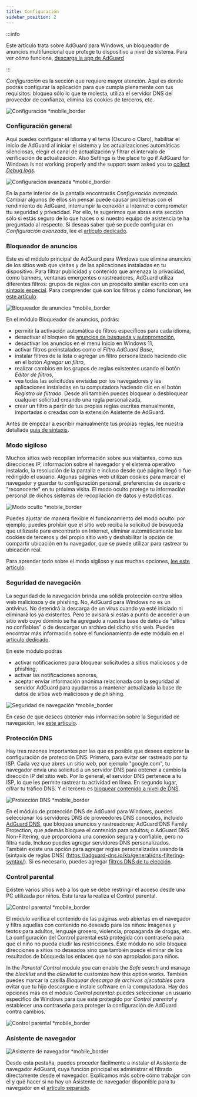 ```yaml
---
title: Configuración
sidebar_position: 2
---
```


:::info

Este artículo trata sobre AdGuard para Windows, un bloqueador de anuncios multifuncional que protege tu dispositivo a nivel de sistema. Para ver cómo funciona, [descarga la app de AdGuard](https://agrd.io/download-kb-adblock)

:::

_Configuración_ es la sección que requiere mayor atención. Aquí es donde podrás configurar la aplicación para que cumpla plenamente con tus requisitos: bloquea sólo lo que te molesta, utiliza el servidor DNS del proveedor de confianza, elimina las cookies de terceros, etc.

![Configuración \*mobile\_border](https://cdn.adtidy.org/content/kb/ad_blocker/windows/overview/settings.png)

### Configuración general

Aquí puedes configurar el idioma y el tema (Oscuro o Claro), habilitar el inicio de AdGuard al iniciar el sistema y las actualizaciones automáticas silenciosas, elegir el canal de actualización y filtrar el intervalo de verificación de actualización. Also Settings is the place to go if AdGuard for Windows is not working properly and the support team asked you to [collect _Debug logs_](/adguard-for-windows/solving-problems/adguard-logs.md).

![Configuración avanzada \*mobile\_border](https://cdn.adtidy.org/content/kb/ad_blocker/windows/overview/advanced-settings.png)

En la parte inferior de la pantalla encontrarás _Configuración avanzada_. Cambiar algunos de ellos sin pensar puede causar problemas con el rendimiento de AdGuard, interrumpir la conexión a Internet o comprometer ttu seguridad y privacidad. Por ello, te sugerimos que abras esta sección sólo si estás seguro de lo que haces o si nuestro equipo de asistencia te ha preguntado al respecto. Si deseas saber qué se puede configurar en _Configuración avanzada_, lee el [artículo dedicado](/adguard-for-windows/solving-problems/low-level-settings.md).

### Bloqueador de anuncios

Este es el módulo principal de AdGuard para Windows que elimina anuncios de los sitios web que visitas y de las aplicaciones instaladas en tu dispositivo. Para filtrar publicidad y contenido que amenaza la privacidad, como banners, ventanas emergentes o rastreadores, AdGuard utiliza diferentes filtros: grupos de reglas con un propósito similar escrito con una [sintaxis especial](/general/ad-filtering/create-own-filters). Para comprender qué son los filtros y cómo funcionan, lee [este artículo](/general/ad-filtering/how-ad-blocking-works).

![Bloqueador de anuncios \*mobile\_border](https://cdn.adtidy.org/content/kb/ad_blocker/windows/overview/settings_ad_blocker.png)

En el módulo Bloqueador de anuncios, podrás:

- permitir la activación automática de filtros específicos para cada idioma,
- desactivar el bloqueo de [anuncios de búsqueda y autopromoción](/general/ad-filtering/search-ads),
- desactivar los anuncios en el menú Inicio en Windows 11,
- activar filtros preinstalados como el _Filtro AdGuard Base_,
- instalar filtros de la lista o agregar un filtro personalizado haciendo clic en el botón _Agregar un filtro_,
- realizar cambios en los grupos de reglas existentes usando el botón _Editor de filtros_,
- vea todas las solicitudes enviadas por los navegadores y las aplicaciones instaladas en tu computadora haciendo clic en el botón _Registro de filtrado_. Desde allí también puedes bloquear o desbloquear cualquier solicitud creando una regla personalizada,
- crear un filtro a partir de tus propias reglas escritas manualmente, importadas o creadas con la extensión Asistente de AdGuard.

Antes de empezar a escribir manualmente tus propias reglas, lee nuestra detallada [guía de sintaxis](/general/ad-filtering/create-own-filters).

### Modo sigiloso

Muchos sitios web recopilan información sobre sus visitantes, como sus direcciones IP, información sobre el navegador y el sistema operativo instalado, la resolución de la pantalla e incluso desde qué página llegó o fue redirigido el usuario. Algunas páginas web utilizan cookies para marcar el navegador y guardar tu configuración personal, preferencias de usuario o "reconocerte" en tu próxima visita. El modo oculto protege tu información personal de dichos sistemas de recopilación de datos y estadísticas.

![Modo oculto \*mobile\_border](https://cdn.adtidy.org/content/kb/ad_blocker/windows/overview/stealth-mode.png)

Puedes ajustar de manera flexible el funcionamiento del modo oculto: por ejemplo, puedes prohibir que el sitio web reciba la solicitud de búsqueda que utilizaste para encontrarlo en Internet, eliminar automáticamente las cookies de terceros y del propio sitio web y deshabilitar la opción de compartir ubicación en tu navegador, que se puede utilizar para rastrear tu ubicación real.

Para aprender todo sobre el modo sigiloso y sus muchas opciones, [lee este artículo](/general/stealth-mode).

### Seguridad de navegación

La seguridad de la navegación brinda una sólida protección contra sitios web maliciosos y de phishing. No, AdGuard para Windows no es un antivirus. No detendrá la descarga de un virus cuando ya esté iniciado ni eliminará los ya existentes. Pero te avisará si estás a punto de acceder a un sitio web cuyo dominio se ha agregado a nuestra base de datos de "sitios no confiables" o de descargar un archivo del dicho sitio web. Puedes encontrar más información sobre el funcionamiento de este módulo en el [artículo dedicado](/general/browsing-security).

En este módulo podrás

- activar notificaciones para bloquear solicitudes a sitios maliciosos y de phishing,
- activar las notificaciones sonoras,
- aceptar enviar información anónima relacionada con la seguridad al servidor AdGuard para ayudarnos a mantener actualizada la base de datos de sitios web maliciosos y de phishing.

![Seguridad de navegación \*mobile\_border](https://cdn.adtidy.org/content/kb/ad_blocker/windows/overview/browsing-security.png)

En caso de que desees obtener más información sobre la Seguridad de navegación, lee [este artículo](/general/browsing-security).

### Protección DNS

Hay tres razones importantes por las que es posible que desees explorar la configuración de protección DNS. Primero, para evitar ser rastreado por tu ISP. Cada vez que abres un sitio web, por ejemplo "google.com", tu navegador envía una solicitud a un servidor DNS para obtener a cambio la dirección IP del sitio web. Por lo general, el servidor DNS pertenece a tu ISP, lo que les permite rastrear tu actividad en línea. En segundo lugar, cifrar tu tráfico DNS. Y el tercero es [bloquear contenido a nivel de DNS](https://adguard-dns.io/kb/general/dns-filtering/).

![Protección DNS \*mobile\_border](https://cdn.adtidy.org/content/kb/ad_blocker/windows/overview/dns-settings.png)

En el módulo de protección DNS de AdGuard para Windows, puedes seleccionar los servidores DNS de proveedores DNS conocidos, incluido [AdGuard DNS](https://adguard-dns.io/kb/), que bloquea anuncios y rastreadores; AdGuard DNS Family Protection, que además bloquea el contenido para adultos; o AdGuard DNS Non-Filtering, que proporciona una conexión segura y confiable, pero no filtra nada. Incluso puedes agregar servidores DNS personalizados. También existe una opción para agregar reglas personalizadas usando la [sintaxis de reglas DNS] (https://adguard-dns.io/kb/general/dns-filtering-syntax/). Si es necesario, puedes agregar [filtros DNS de tu elección](https://filterlists.com).

### Control parental

Existen varios sitios web a los que se debe restringir el acceso desde una PC utilizada por niños. Esta tarea la realiza el Control parental.

![Control parental \*mobile\_border](https://cdn.adtidy.org/content/kb/ad_blocker/windows/overview/parental-control.png)

El módulo verifica el contenido de las páginas web abiertas en el navegador y filtra aquellas con contenido no deseado para los niños: imágenes y textos para adultos, lenguaje grosero, violencia, propaganda de drogas, etc. La configuración del Control parental está protegida con contraseña para que el niño no pueda eludir las restricciones. Este módulo no sólo bloquea direcciones a sitios no deseados sino que también puede eliminar de los resultados de búsqueda los enlaces que no son apropiados para niños.

In the _Parental Control_ module you can enable the _Safe search_ and manage the _blocklist_ and the _allowlist_ to customize how this option works. También puedes marcar la casilla _Bloquear descarga de archivos ejecutables_ para evitar que tu hijo descargue e instale software en la computadora. Hay dos opciones más en el módulo _Control parental_: puedes seleccionar un usuario específico de Windows para que esté protegido por _Control parental_ y establecer una contraseña para proteger la configuración de AdGuard contra cambios.

![Control parental \*mobile\_border](https://cdn.adtidy.org/content/kb/ad_blocker/windows/overview/parental-control.png)

### Asistente de navegador

![Asistente de navegador \*mobile\_border](https://cdn.adtidy.org/content/kb/ad_blocker/windows/browser-assistant/browser-assistant.png)

Desde esta pestaña, puedes proceder fácilmente a instalar el Asistente de navegador AdGuard, cuya función principal es administrar el filtrado directamente desde el navegador. Explicamos más sobre cómo trabajar con él y qué hacer si no hay un Asistente de navegador disponible para tu navegador en el [artículo separado](/adguard-for-windows/browser-assistant.md).
